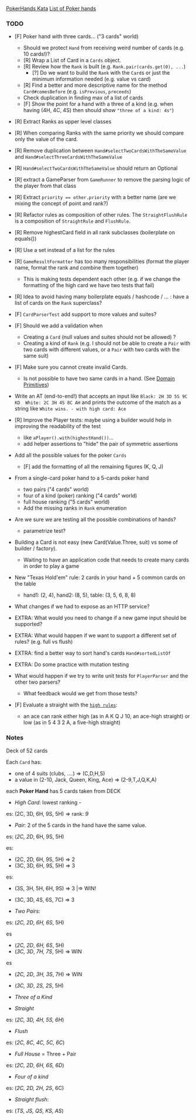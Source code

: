 [PokerHands Kata](http://codingdojo.org/kata/PokerHands/)
[List of Poker hands](https://en.wikipedia.org/wiki/List_of_poker_hands)

### TODO
 
* [F] Poker hand with three cards... ("3 cards" world)
    * Should we protect `Hand` from receiving weird number of cards (e.g. 10 cards!)?
    * [R] Wrap a List of Card in a `Cards` object.
    * [R] Review how the `Rank` is built (e.g. `Rank.pair(cards.get(0), ...`)
        * [?] Do we want to build the `Rank` with the `Card`s or just the minimum information needed (e.g. value vs card)
    * [R] Find a better and more descriptive name for the method `Card#comesBefore` (e.g. `isPrevious`, `preceeds`)
    * Check duplication in finding max of a list of cards
    * [F] Show the point for a hand with a three of a kind (e.g. when having (4H, 4C, 4S) then should show `"three of a kind: 4s"`)

* [R] Extract Ranks as upper level classes

* [R] When comparing Ranks with the same priority we should compare only the value of the card.

* [R] Remove duplication between `Hand#selectTwoCardsWithTheSameValue` and `Hand#selectThreeCardsWithTheSameValue`

* [R] `Hand#selectTwoCardsWithTheSameValue` should return an Optional

* [R] extract a GameParser from `GameRunner` to remove the parsing logic of the player from that class 

* [R] Extract `priority == other.priority` with a better name (are we mixing the concept of point and rank?)

* [R] Refactor rules as composition of other rules. The `StraightFlushRule` is a composition of `StraightRule` and `FlushRule`.

* [R] Remove highestCard field in all rank subclasses (boilerplate on equals())

* [R] Use a set instead of a list for the rules

* [R] `GameResultFormatter` has too many responsibilities (format the player name, format the rank and combine them together)
    - This is making tests dependent each other (e.g. if we change the formatting of the high card we have two tests that fail)

* [R] Idea to avoid having many boilerplate equals / hashcode / ... : have a list of cards on the `Rank` superclass?

* [F] `CardParserTest` add support to more values and suites?

* [F] Should we add a validation when 
    * Creating a `Card` (null values and suites should not be allowed) ?
    * Creating a kind of `Rank` (e.g. I should not be able to create a `Pair` with two cards with different values, or a `Pair` with two cards with the same suit)

* [F] Make sure you cannot create invalid Cards.
    * Is not possible to have two same cards in a hand.
      (See [Domain Primitives](https://livebook.manning.com/book/secure-by-design/chapter-5/))

* Write an AT (end-to-end!) that accepts an input like `Black: 2H 3D 5S 9C KD  White: 2C 3H 4S 8C AH`
  and prints the outcome of the match as a string like `White wins. - with high card: Ace`

* [R] Improve the Player tests: maybe using a builder would help in improving the readability of the test
    * like `aPlayer().with(highestHand())`...
    * add helper assertions to "hide" the pair of symmetric assertions
    
* Add all the possible values for the poker `Cards`
    * [F] add the formatting of all the remaining figures (K, Q, J)

* From a single-card poker hand to a 5-cards poker hand
    * two pairs ("4 cards" world)
    * four of a kind (poker) ranking ("4 cards" world)
    * full house ranking ("5 cards" world)
    * Add the missing ranks in `Rank` enumeration

* Are we sure we are testing all the possible combinations of hands?
    * parametrize test?

* Building a Card is not easy (new Card(Value.Three, suit) vs some of builder / factory).
    * Waiting to have an application code that needs to create many cards in order to play a game

* New "Texas Hold'em" rule: 2 cards in your hand + 5 common cards on the table
    - hand1: (2, 4), hand2: (8, 5), table: (3, 5, 6, 8, 8) 
     
* What changes if we had to expose as an HTTP service?

* EXTRA: What would you need to change if a new game input should be supported?

* EXTRA: What would happen if we want to support a different set of rules? (e.g. full vs flush)

* EXTRA: find a better way to sort hand's cards `Hand#sortedListOf`

* EXTRA: Do some practice with mutation testing

* What would happen if we try to write unit tests for `PlayerParser` and the other two parsers? 
    * What feedback would we get from those tests?

* [F] Evaluate a straight with the [`high rules`](https://www.briggsoft.com/docs/pmavens/PMHoldem.htm):
    - an ace can rank either high (as in A K Q J 10, an ace-high straight) or low (as in 5 4 3 2 A, a five-high straight)
    
### Notes

Deck of 52 cards

Each `Card` has:

* one of 4 suits (clubs, ....) => (C,D,H,S)
* a value in (2-10, Jack, Queen, King, Ace) => (2-9,T,J,Q,K,A)

each **Poker Hand** has 5 cards taken from DECK

* *High Card*: lowest ranking - 

es:  (2C, 3D, 6H, 9S, 5H) => rank: *9*

* *Pair*: 2 of the 5 cards in the hand have the same value. 

es: (*2C, 2D*, 6H, 9S, 5H) 

es:  

* (2C, 2D, 6H, 9S, 5H) => 2
* (3C, 3D, 6H, 9S, 5H) => 3

es:  

* (3S, 3H, 5H, 6H, 9S) => 3  |=> WIN! 
* (3C, 3D, 4S, 6S, 7C) => 3  

* *Two Pairs*: 

es: (*2C, 2D*, *6H, 6S*, 5H) 

es

* (*2C, 2D*, *6H, 6S*, 5H) 
* (*3C, 3D*, *7H, 7S*, 5H)  => WIN

es

* (*2C, 2D*, *3H, 3S*, 7H)  => WIN 
* (*3C, 3D*, *2S, 2S*, 5H)

* *Three of a Kind*

* *Straight*

es: (*2C, 3D, 4H, 5S, 6H*) 

* *Flush*

es: (*2C, 8C, 4C, 5C, 6C*) 

* *Full House* = Three + Pair

es: (*2C, 2D*, *6H, 6S, 6D*) 

* *Four of a kind*

es: (*2C, 2D, 2H, 2S*, 6C) 

* *Straight flush*:

es: (*TS, JS, QS, KS, AS*) 

